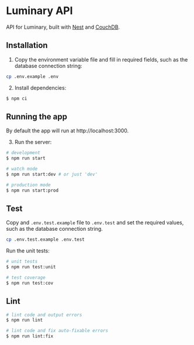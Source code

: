 # Luminary API

API for Luminary, built with [Nest](https://github.com/nestjs/nest) and [CouchDB](https://couchdb.apache.org/).

## Installation

1. Copy the environment variable file and fill in required fields, such as the database connection string:

```sh
cp .env.example .env
```

2. Install dependencies:

```sh
$ npm ci
```

## Running the app

By default the app will run at http://localhost:3000.

3. Run the server:

```sh
# development
$ npm run start

# watch mode
$ npm run start:dev # or just 'dev'

# production mode
$ npm run start:prod
```

## Test

Copy and `.env.test.example` file to `.env.test` and set the required values, such as the database connection string.

```sh
cp .env.test.example .env.test
```

Run the unit tests:

```sh
# unit tests
$ npm run test:unit

# test coverage
$ npm run test:cov
```

## Lint

```sh
# lint code and output errors
$ npm run lint

# lint code and fix auto-fixable errors
$ npm run lint:fix
```
